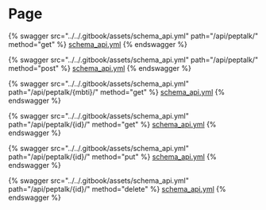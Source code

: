 # Page



{% swagger src="../../.gitbook/assets/schema_api.yml" path="/api/peptalk/" method="get" %}
[schema_api.yml](../../.gitbook/assets/schema_api.yml)
{% endswagger %}

{% swagger src="../../.gitbook/assets/schema_api.yml" path="/api/peptalk/" method="post" %}
[schema_api.yml](../../.gitbook/assets/schema_api.yml)
{% endswagger %}

{% swagger src="../../.gitbook/assets/schema_api.yml" path="/api/peptalk/{mbti}/" method="get" %}
[schema_api.yml](../../.gitbook/assets/schema_api.yml)
{% endswagger %}

{% swagger src="../../.gitbook/assets/schema_api.yml" path="/api/peptalk/{id}/" method="get" %}
[schema_api.yml](../../.gitbook/assets/schema_api.yml)
{% endswagger %}

{% swagger src="../../.gitbook/assets/schema_api.yml" path="/api/peptalk/{id}/" method="put" %}
[schema_api.yml](../../.gitbook/assets/schema_api.yml)
{% endswagger %}

{% swagger src="../../.gitbook/assets/schema_api.yml" path="/api/peptalk/{id}/" method="delete" %}
[schema_api.yml](../../.gitbook/assets/schema_api.yml)
{% endswagger %}
